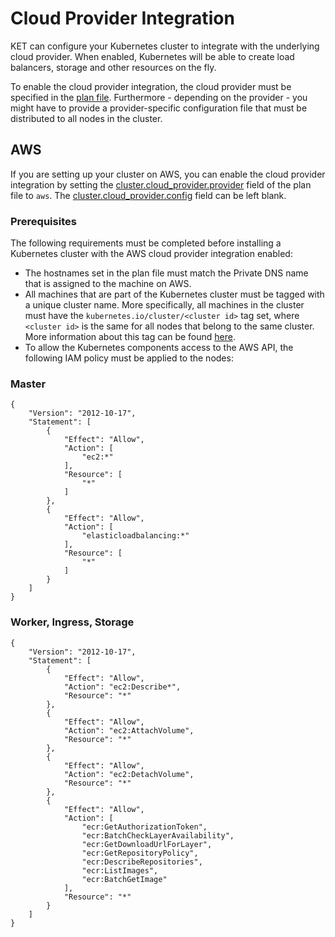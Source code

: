 # Cloud Provider Integration

KET can configure your Kubernetes cluster to integrate with the underlying cloud
provider. When enabled, Kubernetes will be able to create load balancers, storage
and other resources on the fly.

To enable the cloud provider integration, the cloud provider must be specified in
the [plan file](./plan-file-reference.md). Furthermore - depending on the provider - you might have to provide
a provider-specific configuration file that must be distributed to all nodes in the 
cluster.

## AWS

If you are setting up your cluster on AWS, you can enable the cloud provider
integration by setting the [cluster.cloud_provider.provider](./plan-file-reference.md#clustercloud_providerprovider) field of the plan 
file to `aws`. The [cluster.cloud_provider.config](./plan-file-reference.md#clustercloud_providerconfig)
field can be left blank.

### Prerequisites
The following requirements must be completed before installing a Kubernetes cluster
with the AWS cloud provider integration enabled:

* The hostnames set in the plan file must match the Private DNS name that is 
assigned to the machine on AWS.
* All machines that are part of the Kubernetes cluster must be tagged with a 
unique cluster name. More specifically, all machines in the cluster must have
the `kubernetes.io/cluster/<cluster id>` tag set, where `<cluster id>` is the same 
for all nodes that belong to the same cluster. More information about this tag 
can be found [here](https://github.com/kubernetes/kubernetes/commit/0b5ae5391ef9eeba337f1dfa62b6f3125e28c86c).
* To allow the Kubernetes components access to the AWS API, the following IAM policy
must be applied to the nodes:

### Master
```
{
    "Version": "2012-10-17",
    "Statement": [
        {
            "Effect": "Allow",
            "Action": [
                "ec2:*"
            ],
            "Resource": [
                "*"
            ]
        },
        {
            "Effect": "Allow",
            "Action": [
                "elasticloadbalancing:*"
            ],
            "Resource": [
                "*"
            ]
        }
    ]
}
```

### Worker, Ingress, Storage
```
{
    "Version": "2012-10-17",
    "Statement": [
        {
            "Effect": "Allow",
            "Action": "ec2:Describe*",
            "Resource": "*"
        },
        {
            "Effect": "Allow",
            "Action": "ec2:AttachVolume",
            "Resource": "*"
        },
        {
            "Effect": "Allow",
            "Action": "ec2:DetachVolume",
            "Resource": "*"
        },
        {
            "Effect": "Allow",
            "Action": [
                "ecr:GetAuthorizationToken",
                "ecr:BatchCheckLayerAvailability",
                "ecr:GetDownloadUrlForLayer",
                "ecr:GetRepositoryPolicy",
                "ecr:DescribeRepositories",
                "ecr:ListImages",
                "ecr:BatchGetImage"
            ],
            "Resource": "*"
        }
    ]
}
```
